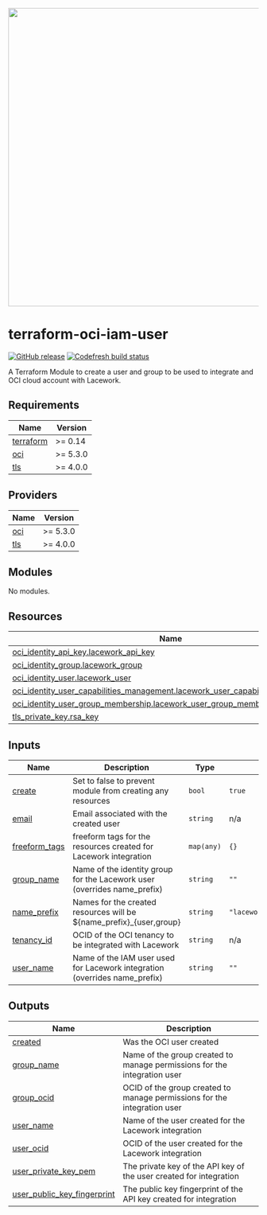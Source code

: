 <a href="https://lacework.com"><img src="https://techally-content.s3-us-west-1.amazonaws.com/public-content/lacework_logo_full.png" width="600"></a>

# terraform-oci-iam-user

[![GitHub release](https://img.shields.io/github/release/lacework/terraform-oci-iam-user.svg)](https://github.com/lacework/terraform-oci-iam-user/releases/)
[![Codefresh build status]( https://g.codefresh.io/api/badges/pipeline/lacework/terraform-modules%2Ftest-compatibility?type=cf-1&key=eyJhbGciOiJIUzI1NiJ9.NWVmNTAxOGU4Y2FjOGQzYTkxYjg3ZDEx.RJ3DEzWmBXrJX7m38iExJ_ntGv4_Ip8VTa-an8gBwBo)]( https://g.codefresh.io/pipelines/edit/new/builds?id=607e25e6728f5a6fba30431b&pipeline=test-compatibility&projects=terraform-modules&projectId=607db54b728f5a5f8930405d)

A Terraform Module to create a user and group to be used to integrate and OCI
cloud account with Lacework.
<!-- BEGIN_TF_DOCS -->
## Requirements

| Name | Version |
|------|---------|
| <a name="requirement_terraform"></a> [terraform](#requirement\_terraform) | >= 0.14 |
| <a name="requirement_oci"></a> [oci](#requirement\_oci) | >= 5.3.0 |
| <a name="requirement_tls"></a> [tls](#requirement\_tls) | >= 4.0.0 |

## Providers

| Name | Version |
|------|---------|
| <a name="provider_oci"></a> [oci](#provider\_oci) | >= 5.3.0 |
| <a name="provider_tls"></a> [tls](#provider\_tls) | >= 4.0.0 |

## Modules

No modules.

## Resources

| Name | Type |
|------|------|
| [oci_identity_api_key.lacework_api_key](https://registry.terraform.io/providers/oracle/oci/latest/docs/resources/identity_api_key) | resource |
| [oci_identity_group.lacework_group](https://registry.terraform.io/providers/oracle/oci/latest/docs/resources/identity_group) | resource |
| [oci_identity_user.lacework_user](https://registry.terraform.io/providers/oracle/oci/latest/docs/resources/identity_user) | resource |
| [oci_identity_user_capabilities_management.lacework_user_capabilities_management](https://registry.terraform.io/providers/oracle/oci/latest/docs/resources/identity_user_capabilities_management) | resource |
| [oci_identity_user_group_membership.lacework_user_group_membership](https://registry.terraform.io/providers/oracle/oci/latest/docs/resources/identity_user_group_membership) | resource |
| [tls_private_key.rsa_key](https://registry.terraform.io/providers/hashicorp/tls/latest/docs/resources/private_key) | resource |

## Inputs

| Name | Description | Type | Default | Required |
|------|-------------|------|---------|:--------:|
| <a name="input_create"></a> [create](#input\_create) | Set to false to prevent module from creating any resources | `bool` | `true` | no |
| <a name="input_email"></a> [email](#input\_email) | Email associated with the created user | `string` | n/a | yes |
| <a name="input_freeform_tags"></a> [freeform\_tags](#input\_freeform\_tags) | freeform tags for the resources created for Lacework integration | `map(any)` | `{}` | no |
| <a name="input_group_name"></a> [group\_name](#input\_group\_name) | Name of the identity group for the Lacework user (overrides name\_prefix) | `string` | `""` | no |
| <a name="input_name_prefix"></a> [name\_prefix](#input\_name\_prefix) | Names for the created resources will be ${name\_prefix}\_{user,group} | `string` | `"lacework_security_integration"` | no |
| <a name="input_tenancy_id"></a> [tenancy\_id](#input\_tenancy\_id) | OCID of the OCI tenancy to be integrated with Lacework | `string` | n/a | yes |
| <a name="input_user_name"></a> [user\_name](#input\_user\_name) | Name of the IAM user used for Lacework integration (overrides name\_prefix) | `string` | `""` | no |

## Outputs

| Name | Description |
|------|-------------|
| <a name="output_created"></a> [created](#output\_created) | Was the OCI user created |
| <a name="output_group_name"></a> [group\_name](#output\_group\_name) | Name of the group created to manage permissions for the integration user |
| <a name="output_group_ocid"></a> [group\_ocid](#output\_group\_ocid) | OCID of the group created to manage permissions for the integration user |
| <a name="output_user_name"></a> [user\_name](#output\_user\_name) | Name of the user created for the Lacework integration |
| <a name="output_user_ocid"></a> [user\_ocid](#output\_user\_ocid) | OCID of the user created for the Lacework integration |
| <a name="output_user_private_key_pem"></a> [user\_private\_key\_pem](#output\_user\_private\_key\_pem) | The private key of the API key of the user created for integration |
| <a name="output_user_public_key_fingerprint"></a> [user\_public\_key\_fingerprint](#output\_user\_public\_key\_fingerprint) | The public key fingerprint of the API key created for integration |
<!-- END_TF_DOCS -->